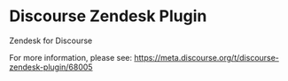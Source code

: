 # Discourse Zendesk Plugin

Zendesk for Discourse

For more information, please see: https://meta.discourse.org/t/discourse-zendesk-plugin/68005

